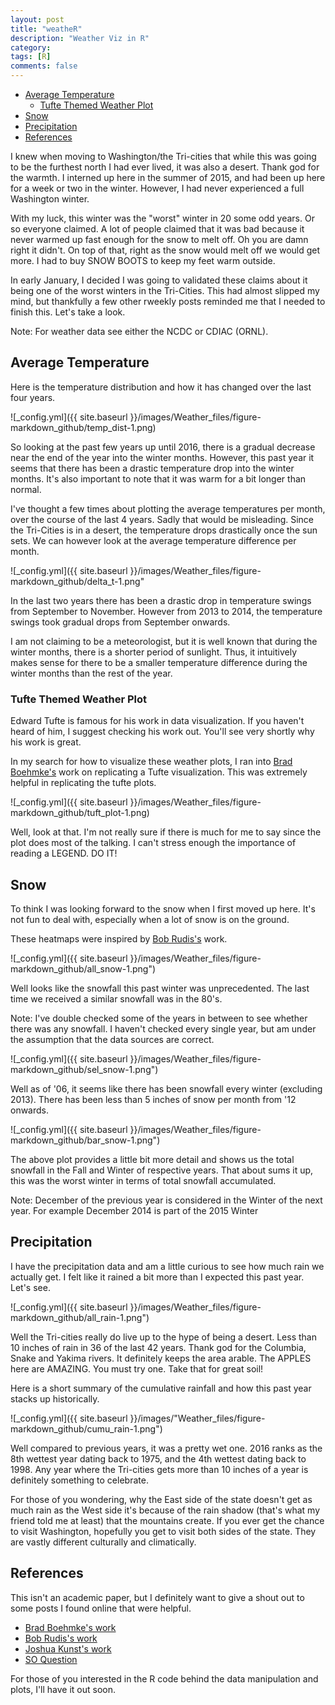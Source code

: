 ```yaml
---
layout: post
title: "weatheR"
description: "Weather Viz in R"
category: 
tags: [R]
comments: false
---
```



-   [Average Temperature](#average-temperature)
    -   [Tufte Themed Weather Plot](#tufte-themed-weather-plot)
-   [Snow](#snow)
-   [Precipitation](#precipitation)
-   [References](#references)

I knew when moving to Washington/the Tri-cities that while this was going to be the furthest north I had ever lived, it was also a desert. Thank god for the warmth. I interned up here in the summer of 2015, and had been up here for a week or two in the winter. However, I had never experienced a full Washington winter.

With my luck, this winter was the "worst" winter in 20 some odd years. Or so everyone claimed. A lot of people claimed that it was bad because it never warmed up fast enough for the snow to melt off. Oh you are damn right it didn't. On top of that, right as the snow would melt off we would get more. I had to buy SNOW BOOTS to keep my feet warm outside.

In early January, I decided I was going to validated these claims about it being one of the worst winters in the Tri-Cities. This had almost slipped my mind, but thankfully a few other rweekly posts reminded me that I needed to finish this. Let's take a look.

Note: For weather data see either the NCDC or CDIAC (ORNL).

Average Temperature
-------------------

Here is the temperature distribution and how it has changed over the last four years.

![_config.yml]({{ site.baseurl }}/images/Weather_files/figure-markdown_github/temp_dist-1.png)

So looking at the past few years up until 2016, there is a gradual decrease near the end of the year into the winter months. However, this past year it seems that there has been a drastic temperature drop into the winter months. It's also important to note that it was warm for a bit longer than normal.

I've thought a few times about plotting the average temperatures per month, over the course of the last 4 years. Sadly that would be misleading. Since the Tri-Cities is in a desert, the temperature drops drastically once the sun sets. We can however look at the average temperature difference per month.

![_config.yml]({{ site.baseurl }}/images/Weather_files/figure-markdown_github/delta_t-1.png" 

In the last two years there has been a drastic drop in temperature swings from September to November. However from 2013 to 2014, the temperature swings took gradual drops from September onwards.

I am not claiming to be a meteorologist, but it is well known that during the winter months, there is a shorter period of sunlight. Thus, it intuitively makes sense for there to be a smaller temperature difference during the winter months than the rest of the year.

### Tufte Themed Weather Plot

Edward Tufte is famous for his work in data visualization. If you haven't heard of him, I suggest checking his work out. You'll see very shortly why his work is great.

In my search for how to visualize these weather plots, I ran into [Brad Boehmke's](https://rpubs.com/bradleyboehmke/weather_graphic) work on replicating a Tufte visualization. This was extremely helpful in replicating the tufte plots.

![_config.yml]({{ site.baseurl }}/images/Weather_files/figure-markdown_github/tuft_plot-1.png)

Well, look at that. I'm not really sure if there is much for me to say since the plot does most of the talking. I can't stress enough the importance of reading a LEGEND. DO IT!

Snow
----

To think I was looking forward to the snow when I first moved up here. It's not fun to deal with, especially when a lot of snow is on the ground.

These heatmaps were inspired by [Bob Rudis's](https://rud.is/b/2017/04/01/r%E2%81%B4-snow-day-facets/) work.

![_config.yml]({{ site.baseurl }}/images/Weather_files/figure-markdown_github/all_snow-1.png")  

Well looks like the snowfall this past winter was unprecedented. The last time we received a similar snowfall was in the 80's.

Note: I've double checked some of the years in between to see whether there was any snowfall. I haven't checked every single year, but am under the assumption that the data sources are correct.

![_config.yml]({{ site.baseurl }}/images/Weather_files/figure-markdown_github/sel_snow-1.png")

Well as of '06, it seems like there has been snowfall every winter (excluding 2013). There has been less than 5 inches of snow per month from '12 onwards.

![_config.yml]({{ site.baseurl }}/images/Weather_files/figure-markdown_github/bar_snow-1.png")

The above plot provides a little bit more detail and shows us the total snowfall in the Fall and Winter of respective years. That about sums it up, this was the worst winter in terms of total snowfall accumulated.

Note: December of the previous year is considered in the Winter of the next year. For example December 2014 is part of the 2015 Winter

Precipitation
-------------

I have the precipitation data and am a little curious to see how much rain we actually get. I felt like it rained a bit more than I expected this past year. Let's see.

![_config.yml]({{ site.baseurl }}/images/Weather_files/figure-markdown_github/all_rain-1.png") 

Well the Tri-cities really do live up to the hype of being a desert. Less than 10 inches of rain in 36 of the last 42 years. Thank god for the Columbia, Snake and Yakima rivers. It definitely keeps the area arable. The APPLES here are AMAZING. You must try one. Take that for great soil!

Here is a short summary of the cumulative rainfall and how this past year stacks up historically.

![_config.yml]({{ site.baseurl }}/images/"Weather_files/figure-markdown_github/cumu_rain-1.png")

Well compared to previous years, it was a pretty wet one. 2016 ranks as the 8th wettest year dating back to 1975, and the 4th wettest dating back to 1998. Any year where the Tri-cities gets more than 10 inches of a year is definitely something to celebrate.

For those of you wondering, why the East side of the state doesn't get as much rain as the West side it's because of the rain shadow (that's what my friend told me at least) that the mountains create. If you ever get the chance to visit Washington, hopefully you get to visit both sides of the state. They are vastly different culturally and climatically.

References
----------

This isn't an academic paper, but I definitely want to give a shout out to some posts I found online that were helpful.

-   [Brad Boehmke's work](https://rpubs.com/bradleyboehmke/weather_graphic)
-   [Bob Rudis's work](https://rud.is/b/2017/04/01/r%E2%81%B4-snow-day-facets/)
-   [Joshua Kunst's work](http://jkunst.com/r/how-to-weather-radials/)
-   [SO Question](http://stackoverflow.com/questions/29974535/dates-with-month-and-day-in-time-series-plot-in-ggplot2-with-facet-for-years)

For those of you interested in the R code behind the data manipulation and plots, I'll have it out soon.

